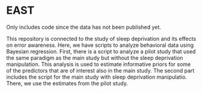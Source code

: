 # EAST

Only includes code since the data has not been published yet. 

This repository is connected to the study of sleep deprivation and its effects on error awareness. 
Here, we have scripts to analyze behavioral data using Bayesian regression.
First, there is a script to analyze a pilot study that used the same paradigm as the main study but without the sleep deprivation manipulation. This analysis is used to estimate informative priors for some of the predictors that are of interest also in the main study.
The second part includes the script for the main study with sleep deprivation manipulatio. There, we use the estimates from the pilot study.

